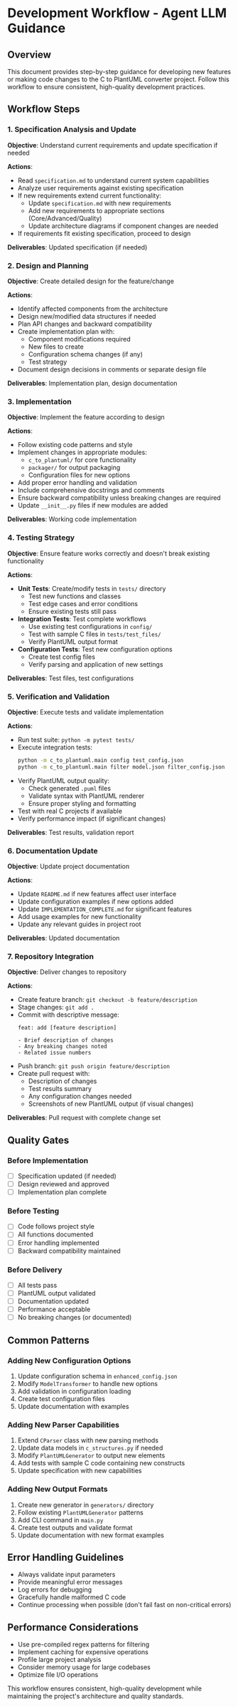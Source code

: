 # Development Workflow - Agent LLM Guidance

## Overview
This document provides step-by-step guidance for developing new features or making code changes to the C to PlantUML converter project. Follow this workflow to ensure consistent, high-quality development practices.

## Workflow Steps

### 1. Specification Analysis and Update
**Objective**: Understand current requirements and update specification if needed

**Actions**:
- Read `specification.md` to understand current system capabilities
- Analyze user requirements against existing specification
- If new requirements extend current functionality:
  - Update `specification.md` with new requirements
  - Add new requirements to appropriate sections (Core/Advanced/Quality)
  - Update architecture diagrams if component changes are needed
- If requirements fit existing specification, proceed to design

**Deliverables**: Updated specification (if needed)

### 2. Design and Planning
**Objective**: Create detailed design for the feature/change

**Actions**:
- Identify affected components from the architecture
- Design new/modified data structures if needed
- Plan API changes and backward compatibility
- Create implementation plan with:
  - Component modifications required
  - New files to create
  - Configuration schema changes (if any)
  - Test strategy
- Document design decisions in comments or separate design file

**Deliverables**: Implementation plan, design documentation

### 3. Implementation
**Objective**: Implement the feature according to design

**Actions**:
- Follow existing code patterns and style
- Implement changes in appropriate modules:
  - `c_to_plantuml/` for core functionality
  - `packager/` for output packaging
  - Configuration files for new options
- Add proper error handling and validation
- Include comprehensive docstrings and comments
- Ensure backward compatibility unless breaking changes are required
- Update `__init__.py` files if new modules are added

**Deliverables**: Working code implementation

### 4. Testing Strategy
**Objective**: Ensure feature works correctly and doesn't break existing functionality

**Actions**:
- **Unit Tests**: Create/modify tests in `tests/` directory
  - Test new functions and classes
  - Test edge cases and error conditions
  - Ensure existing tests still pass
- **Integration Tests**: Test complete workflows
  - Use existing test configurations in `config/`
  - Test with sample C files in `tests/test_files/`
  - Verify PlantUML output format
- **Configuration Tests**: Test new configuration options
  - Create test config files
  - Verify parsing and application of new settings

**Deliverables**: Test files, test configurations

### 5. Verification and Validation
**Objective**: Execute tests and validate implementation

**Actions**:
- Run test suite: `python -m pytest tests/`
- Execute integration tests:
  ```bash
  python -m c_to_plantuml.main config test_config.json
  python -m c_to_plantuml.main filter model.json filter_config.json
  ```
- Verify PlantUML output quality:
  - Check generated `.puml` files
  - Validate syntax with PlantUML renderer
  - Ensure proper styling and formatting
- Test with real C projects if available
- Verify performance impact (if significant changes)

**Deliverables**: Test results, validation report

### 6. Documentation Update
**Objective**: Update project documentation

**Actions**:
- Update `README.md` if new features affect user interface
- Update configuration examples if new options added
- Update `IMPLEMENTATION_COMPLETE.md` for significant features
- Add usage examples for new functionality
- Update any relevant guides in project root

**Deliverables**: Updated documentation

### 7. Repository Integration
**Objective**: Deliver changes to repository

**Actions**:
- Create feature branch: `git checkout -b feature/description`
- Stage changes: `git add .`
- Commit with descriptive message:
  ```
  feat: add [feature description]
  
  - Brief description of changes
  - Any breaking changes noted
  - Related issue numbers
  ```
- Push branch: `git push origin feature/description`
- Create pull request with:
  - Description of changes
  - Test results summary
  - Any configuration changes needed
  - Screenshots of new PlantUML output (if visual changes)

**Deliverables**: Pull request with complete change set

## Quality Gates

### Before Implementation
- [ ] Specification updated (if needed)
- [ ] Design reviewed and approved
- [ ] Implementation plan complete

### Before Testing
- [ ] Code follows project style
- [ ] All functions documented
- [ ] Error handling implemented
- [ ] Backward compatibility maintained

### Before Delivery
- [ ] All tests pass
- [ ] PlantUML output validated
- [ ] Documentation updated
- [ ] Performance acceptable
- [ ] No breaking changes (or documented)

## Common Patterns

### Adding New Configuration Options
1. Update configuration schema in `enhanced_config.json`
2. Modify `ModelTransformer` to handle new options
3. Add validation in configuration loading
4. Create test configuration files
5. Update documentation with examples

### Adding New Parser Capabilities
1. Extend `CParser` class with new parsing methods
2. Update data models in `c_structures.py` if needed
3. Modify `PlantUMLGenerator` to output new elements
4. Add tests with sample C code containing new constructs
5. Update specification with new capabilities

### Adding New Output Formats
1. Create new generator in `generators/` directory
2. Follow existing `PlantUMLGenerator` patterns
3. Add CLI command in `main.py`
4. Create test outputs and validate format
5. Update documentation with new format examples

## Error Handling Guidelines

- Always validate input parameters
- Provide meaningful error messages
- Log errors for debugging
- Gracefully handle malformed C code
- Continue processing when possible (don't fail fast on non-critical errors)

## Performance Considerations

- Use pre-compiled regex patterns for filtering
- Implement caching for expensive operations
- Profile large project analysis
- Consider memory usage for large codebases
- Optimize file I/O operations

This workflow ensures consistent, high-quality development while maintaining the project's architecture and quality standards.